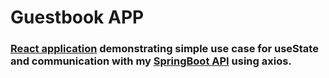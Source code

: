 # Guestbook APP

### [React application](http://netlify) demonstrating simple use case for useState and communication with my [SpringBoot API](https://github.com/AdamWandoch/adam-studies-apis) using axios.

